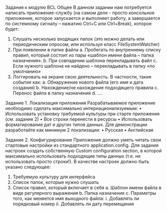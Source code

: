 Задания к модулю BCL
Общее
В данном задании нам потребуется написать приложение-службу (на самом деле - просто консольное приложение, которое запускается и выполняет работу, а завершается по системному сигналу – нажатию Ctrl+C или Ctrl+Break), которое будет:
1.	Слушать несколько входящих папок (это можно делать или периодическим опросом, или используя класс FileSystemWatcher)
2.	При появлении в папке файла
a.	Пробегать по внутреннему списку правил, который состоит из пары «шаблон имени файла – папка назначения». 
b.	При совпадении шаблона перекладывать файл
c.	Если нужного шаблона не найдено – перекладывать в папку «по умолчанию»
3.	 Логгировать на экране свою деятельность. В частности, такие события как:
a.	Обнаружение нового файла (его имя и дата создания)
b.	Нахождение/не нахождение подходящего правила
c.	Перенос файла в папку назначения
d.	….


Задание 1. Локализация приложения
Разрабатываемое приложение необходимо сделать максимально интернационализуемым:
•	Использовать установку требуемой культуры при старте приложения (см. задание 2)
•	Все строки перенести в ресурсы
•	Использовать форматирование дат и других типов данных.
Для демонстрации разработайте как минимум 2 локализации:
•	Русская
•	Английская



Задание 2. Конфигурирование
Приложение должно уметь читать свои стартовые настройки из стандартного application.config. Для задания настроек создать собственную Custom configuration section, в которой максимально использовать подходящие типы данных (т.е. не использовать просто строки!).
В качестве настроек должно быть указано следующее:
1.	Требуемую культуру для интерфейса
2.	Список папок, которые нужно слушать
3.	Список правил, который включает в себя
a.	Шаблон имени файла в виде регулярного выражения
b.	Папка назначения
c.	Параметры того, как меняется имя выходного файла:
i.	Добавлять ли порядковый номер
ii.	Добавлять ли дату перемещения
